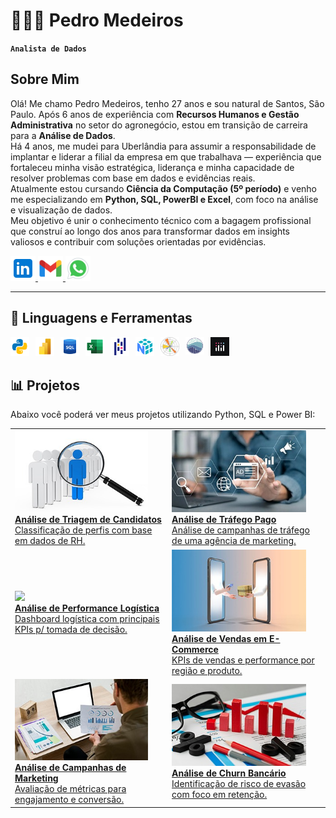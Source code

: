 # 👩🏻‍💻 Pedro Medeiros

**`Analista de Dados`**

## Sobre Mim
Olá! Me chamo Pedro Medeiros, tenho 27 anos e sou natural de Santos, São Paulo. Após 6 anos de experiência com **Recursos Humanos e Gestão Administrativa** no setor do agronegócio, estou em transição de carreira para a **Análise de Dados**.\
Há 4 anos, me mudei para Uberlândia para assumir a responsabilidade de implantar e liderar a filial da empresa em que trabalhava — experiência que fortaleceu minha visão estratégica, liderança e minha capacidade de resolver problemas com base em dados e evidências reais.\
Atualmente estou cursando **Ciência da Computação (5º período)** e venho me especializando em **Python, SQL, PowerBI e Excel**, com foco na análise e visualização de dados.\
Meu objetivo é unir o conhecimento técnico com a bagagem profissional que construí ao longo dos anos para transformar dados em insights valiosos e contribuir com soluções orientadas por evidências.


<p align="left">
    <a href="https://www.linkedin.com/in/pedro-medeiros-6031232a2/" target="_blank">
        <img 
            alt="LinkedIn"
            title="LinkedIn"
            src="assets/icons8-linkedin.svg"
            width="40"
        />
    </a>
    <a href="mailto:pedro.canhete98@gmail.com" target="_blank">
        <img 
            alt="E-mail"
            title="E-mail"
            src="assets/icons8-gmail-novo.svg"
            width="40"
        />
    </a>
    <a href="https://wa.me/5534984086912" target="_blank">
        <img 
            alt="WhatsApp"
            title="WhatsApp"
            src="assets/icons8-whatsapp.svg"
            width="40"
            />
    </a>
</p>

---

## 🤖 Linguagens e Ferramentas

<img 
    align="left" 
    alt="Python"
    title="Python" 
    width="30px" 
    style="padding-right: 10px;" 
    src="assets/icons8-python.svg" 
/>
<img 
    align="left" 
    alt="PowerBI" 
    title="PowerBI"
    width="30px" 
    style="padding-right: 10px;" 
    src="assets/icons8-poder-bi-2021-48.png" 
/>
<img 
    align="left" 
    alt="SQL" 
    title="SQL"
    width="30px" 
    style="padding-right: 10px;" 
    src="assets/icons8-sql-48 (1).png" 
/>
<img 
    align="left" 
    alt="Excel"
    title="Excel" 
    width="30px" 
    style="padding-right: 10px;" 
    src="assets/icons8-microsoft-excel-2019-48.png" 
/>
<img 
    align="left" 
    alt="Pandas"
    title="Pandas" 
    width="30px" 
    style="padding-right: 10px;" 
    src="assets/icons8-pandas-48.png" 
/>
<img 
    align="left" 
    alt="Numpy"
    title="Numpy" 
    width="30px" 
    style="padding-right: 10px;" 
    src="assets/icons8-numpy.png" 
/>
<img 
    align="left" 
    alt="MatPlotLib"
    title="MatPlotLib" 
    width="30px" 
    style="padding-right: 10px;" 
    src="assets/icons8-matplotlib.svg" 
/>
<img 
    align="left" 
    alt="Seaborn"
    title="Seaborn" 
    width="30px" 
    style="padding-right: 10px;" 
    src="assets/icons8-seaborn.svg" 
/>
<img 
    align="left" 
    alt="Plotly"
    title="Plotly" 
    width="30px" 
    style="padding-right: 10px;" 
    src="assets/icons8.plotly.jpg" 
/>



<br/>
<br/>

## 📊 Projetos

Abaixo você poderá ver meus projetos utilizando Python, SQL e Power BI:

<table>
  <tr>
    <td>
      <a href="https://github.com/PedroCanhete/Projeto-RH" target="_blank">
        <img src="assets/triagemRH.jpeg" width="90%"/><br>
        <strong>Análise de Triagem de Candidatos</strong><br>
        Classificação de perfis com base em dados de RH.
      </a>
    </td>
    <td>
      <a href="https://github.com/PedroCanhete/Dashboard-TrafegoPago" target="_blank">
        <img src="assets/trafegoPago.jpeg" width="90%"/><br>
        <strong>Análise de Tráfego Pago</strong><br>
        Análise de campanhas de tráfego de uma agência de marketing.
      </a>
    </td>
  </tr>
  <tr>
    <td>
      <a href="https://github.com/PedroCanhete/Dashboard-Logistica" target="_blank">
        <img src="assets/logística.jpeg" width="90%"/><br>
        <strong>Análise de Performance Logística</strong><br>
        Dashboard logística com principais KPIs p/ tomada de decisão.
      </a>
    </td>
    <td>
      <a href="https://github.com/PedroCanhete/Dashboard-Vendas" target="_blank">
        <img src="assets/ecommerce.jpeg" width="90%"/><br>
        <strong>Análise de Vendas em E-Commerce</strong><br>
        KPIs de vendas e performance por região e produto.
      </a>
    </td>
  </tr>
  <tr>
    <td>
      <a href="https://github.com/PedroCanhete/Dashboard-Marketing" target="_blank">
        <img src="assets/marketing.jpeg" width="90%"/><br>
        <strong>Análise de Campanhas de Marketing</strong><br>
        Avaliação de métricas para engajamento e conversão.
      </a>
    </td>
    <td>
      <a href="https://github.com/PedroCanhete/Analise-de-Credito" target="_blank">
        <img src="assets/churn.jpeg" width="90%"/><br>
        <strong>Análise de Churn Bancário</strong><br>
        Identificação de risco de evasão com foco em retenção.
      </a>
    </td>
  </tr>
</table>
